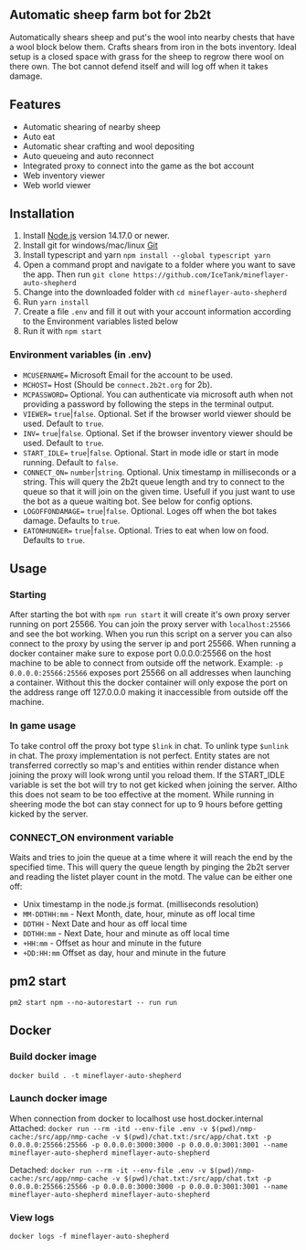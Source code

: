 ## Automatic sheep farm bot for 2b2t

Automatically shears sheep and put's the wool into nearby chests that have a wool block below them. Crafts shears from iron in the bots inventory.
Ideal setup is a closed space with grass for the sheep to regrow there wool on there own. The bot cannot defend itself and will log off when it takes damage.

## Features

- Automatic shearing of nearby sheep
- Auto eat
- Automatic shear crafting and wool depositing
- Auto queueing and auto reconnect
- Integrated proxy to connect into the game as the bot account
- Web inventory viewer
- Web world viewer

## Installation

1. Install [Node.js](https://nodejs.org) version 14.17.0 or newer.
2. Install git for windows/mac/linux [Git](https://git-scm.com/downloads)
3. Install typescript and yarn `npm install --global typescript yarn`
4. Open a command propt and navigate to a folder where you want to save the app. Then run `git clone https://github.com/IceTank/mineflayer-auto-shepherd`
5. Change into the downloaded folder with `cd mineflayer-auto-shepherd`
6. Run `yarn install`
7. Create a file `.env` and fill it out with your account information according to the Environment variables listed below
8. Run it with `npm start`

### Environment variables (in .env)

- `MCUSERNAME=` Microsoft Email for the account to be used.
- `MCHOST=` Host (Should be `connect.2b2t.org` for 2b).
- `MCPASSWORD=` Optional. You can authenticate via microsoft auth when not providing a password by following the steps in the terminal output.
- `VIEWER=` `true`|`false`. Optional. Set if the browser world viewer should be used. Default to `true`.
- `INV=` `true`|`false`. Optional. Set if the browser inventory viewer should be used. Default to `true`.
- `START_IDLE=` `true`|`false`. Optional. Start in mode idle or start in mode running. Default to `false`.
- `CONNECT_ON=` `number`|`string`. Optional. Unix timestamp in milliseconds or a string. This will query the 2b2t queue length and try to connect to the queue so that it will join on the given time. Usefull if you just want to use the bot as a queue waiting bot. See below for config options.
- `LOGOFFONDAMAGE=` `true`|`false`. Optional. Loges off when the bot takes damage. Defaults to `true`.
- `EATONHUNGER=` `true`|`false`. Optional. Tries to eat when low on food. Defaults to `true`.

## Usage

### Starting

After starting the bot with `npm run start` it will create it's own proxy server running on port 25566. You can join the proxy server with `localhost:25566` and see the bot working.
When you run this script on a server you can also connect to the proxy by using the server ip and port 25566. When running a docker container make sure to expose port 0.0.0.0:25566 on the host machine to be able to connect from outside off the network. Example: `-p 0.0.0.0:25566:25566` exposes port 25566 on all addresses when launching a container. Without this the docker container will only expose the port on the address range off 127.0.0.0 making it inaccessible from outside off the machine.

### In game usage

To take control off the proxy bot type `$link` in chat. To unlink type `$unlink` in chat.
The proxy implementation is not perfect. Entity states are not transferred correctly so map's and entities within render distance when joining the proxy will look wrong until you reload them.
If the START_IDLE variable is set the bot will try to not get kicked when joining the server. Altho this does not seam to be too effective at the moment. While running in sheering mode the bot can stay connect for up to 9 hours before getting kicked by the server.

### CONNECT_ON environment variable

Waits and tries to join the queue at a time where it will reach the end by the specified time. This will query the queue length by pinging the 2b2t server and reading the listet player count in the motd. The value can be either one off:

- Unix timestamp in the node.js format. (milliseconds resolution)
- `MM-DDTHH:mm` - Next Month, date, hour, minute as off local time
- `DDTHH` - Next Date and hour as off local time
- `DDTHH:mm` - Next Date, hour and minute as off local time
- `+HH:mm` - Offset as hour and minute in the future
- `+DD:HH:mm` Offset as day, hour and minute in the future

## pm2 start

`pm2 start npm --no-autorestart -- run run`

## Docker

### Build docker image

`docker build . -t mineflayer-auto-shepherd`

### Launch docker image

When connection from docker to localhost use host.docker.internal
Attached:
`docker run --rm -itd --env-file .env -v $(pwd)/nmp-cache:/src/app/nmp-cache -v $(pwd)/chat.txt:/src/app/chat.txt -p 0.0.0.0:25566:25566 -p 0.0.0.0:3000:3000 -p 0.0.0.0:3001:3001 --name mineflayer-auto-shepherd mineflayer-auto-shepherd`

Detached:
`docker run --rm -it --env-file .env -v $(pwd)/nmp-cache:/src/app/nmp-cache -v $(pwd)/chat.txt:/src/app/chat.txt -p 0.0.0.0:25566:25566 -p 0.0.0.0:3000:3000 -p 0.0.0.0:3001:3001 --name mineflayer-auto-shepherd mineflayer-auto-shepherd`

### View logs

`docker logs -f mineflayer-auto-shepherd`
